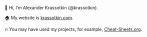👋 Hi, I’m Alexander Krassotkin (@krassotkin).

🏠 My website is [krassotkin.com](https://krassotkin.com/).

🔥 You may have used my projects, for example, [Cheat-Sheets.org](https://www.cheat-sheets.org/).

<!---
- 👀 I’m interested in ...
- 🌱 I’m currently learning ...
- 💞️ I’m looking to collaborate on ...
- 📫 How to reach me ...

krassotkin/krassotkin is a ✨ special ✨ repository because its `README.md` (this file) appears on your GitHub profile.
You can click the Preview link to take a look at your changes.
--->
